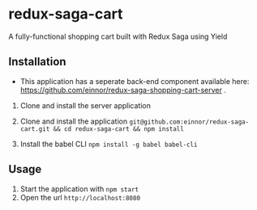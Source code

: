 # redux-saga-cart
A fully-functional shopping cart built with Redux Saga using Yield

## Installation
* This application has a seperate back-end component available here: https://github.com/einnor/redux-saga-shopping-cart-server .
1. Clone and install the server application

2. Clone and install the application
`git@github.com:einnor/redux-saga-cart.git && cd redux-saga-cart && npm install`

3. Install the babel CLI
`npm install -g babel babel-cli`

## Usage
1. Start the application with `npm start`
2. Open the url `http://localhost:8080`
